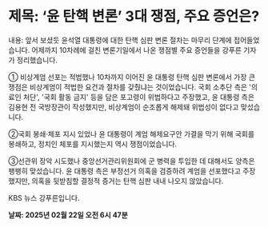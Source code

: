 # **제목: ‘윤 탄핵 변론’ 3대 쟁점, 주요 증언은?**

  내용: 앞서 보셨듯 윤석열 대통령에 대한 탄핵 심판 변론 절차는 마무리 단계에 접어들었습니다. 어제까지 10차례에 걸친  변론기일에서 나온 쟁점별 주요 증언들을 강푸른 기자가 정리했습니다.

① 비상계엄 선포는 적법했나
10차까지 이어진  윤 대통령 탄핵 심판 변론에서 가장 큰 쟁점은 비상계엄이 적법한 요건과 절차를 갖췄냐는 것이었습니다. 국회 소추단 측은 '의료인 처단', '국회 활동 금지' 등을 담은  포고령이 위법하다고 주장했고, 윤 대통령 측은 김용현 전 국방장관이 작성했지만, 비상계엄이 순조롭게 해제돼 위법성이 없다고 맞섰습니다.

②국회 봉쇄·체포 지시 있었나
윤 대통령이 계엄 해제요구안 가결을 막기 위해 국회를 봉쇄하고, 정치인 체포를 지시했는지 역시 쟁점이었습니다.

③선관위 장악 시도했나
중앙선거관리위원회에 군 병력을 투입한 데 대해서도 양측은 팽팽히 맞섰습니다. 윤 대통령 측은 부정선거 의혹을 검증하려 계엄을 선포했다고 주장했지만, 의혹을 뒷받침할 결정적 증거는 탄핵 심판 내내 나오지 않았습니다.

KBS 뉴스 강푸른입니다.

  **날짜: 2025년 02월 22일 오전 6시 47분**